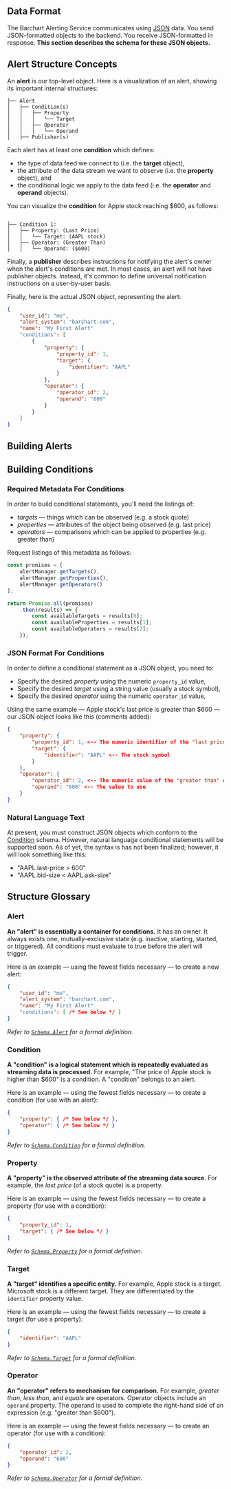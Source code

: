 ## Data Format

The Barchart Alerting Service communicates using [JSON](https://en.wikipedia.org/wiki/JSON) data. You send JSON-formatted objects to the backend. You receive JSON-formatted in response. **This section describes the schema for these JSON objects.**

## Alert Structure Concepts

An **alert** is our top-level object. Here is a visualization of an alert, showing its important internal structures:

```text
├── Alert
│   ├── Condition(s)
│   │   ├── Property
│   │   │   └── Target
│   │   ├── Operator
│   │   │   └── Operand
│   ├── Publisher(s)
```

Each alert has at least one **condition** which defines:

* the type of data feed we connect to (i.e. the **target** object),
* the attribute of the data stream we want to observe (i.e. the **property** object), and
* the conditional logic we apply to the data feed (i.e. the **operator** and **operand** objects).

You can visualize the **condition** for Apple stock reaching $600, as follows:

```text

├── Condition 1:
│   ├── Property: (Last Price)
│   │   └── Target: (AAPL stock)
│   ├── Operator: (Greater Than)
│   │   └── Operand: ($600)
```

Finally, a **publisher** describes instructions for notifying the alert's owner when the alert's conditions are met. In most cases, an alert will not have publisher objects. Instead, it's common to define universal notification instructions on a user-by-user basis.

Finally, here is the actual JSON object, representing the alert:

```json
{
	"user_id": "me",
	"alert_system": "barchart.com",
	"name": "My First Alert"
	"conditions": [
		{
			"property": {
				"property_id": 1,
				"target": {
					"identifier": "AAPL"
				}
			},
			"operator": {
				"operator_id": 2,
				"operand": "600"
			}
		}
	]
}
```

## Building Alerts

## Building Conditions

### Required Metadata For Conditions

In order to build conditional statements, you'll need the listings of:

* _targets_ — things which can be observed (e.g. a stock quote)
* _properties_ — attributes of the object being observed (e.g. last price)
* _operators_ — comparisons which can be applied to properties (e.g. greater than)

Request listings of this metadata as follows:

```js
const promises = [
	alertManager.getTargets(),
	alertManager.getProperties(),
	alertManager.getOperators()
];

return Promise.all(promises)
	.then(results) => {
		const availableTargets = results[0];
		const availableProperties = results[1];
		const availableOperators = results[2];
	});
```

### JSON Format For Conditions

In order to define a conditional statement as a JSON object, you need to:

* Specify the desired _property_ using the numeric ```property_id``` value,
* Specify the desired _target_ using a string value (usually a stock symbol),
* Specify the desired _operator_ using the numeric ```operator_id``` value,

Using the same example — Apple stock's last price is greater than $600 — our JSON object looks like this (comments added):

```json (psuedo)
{
	"property": {
		"property_id": 1, <-- The numeric identifier of the "last price" property (see metadata for properties)
		"target": {
			"identifier": "AAPL" <-- The stock symbol
		}
	},
	"operator": {
		"operator_id": 2, <-- The numeric value of the "greater than" operator (see metadata for operators)
		"operand": "600" <-- The value to use
	}
}
```

### Natural Language Text

At present, you must construct JSON objects which conform to the [Condition](/content/sdk/lib-data?id=schemacondition) schema. However, natural language conditional statements will be supported soon. As of yet, the syntax is has not been finalized; however, it will look something like this:

* "AAPL.last-price > 600"
* "AAPL.bid-size < AAPL.ask-size"

## Structure Glossary

### Alert

**An "alert" is essentially a container for conditions.** It has an owner. It always exists one, mutually-exclusive state (e.g. inactive, starting, started, or triggered). All conditions must evaluate to true before the alert will trigger.

Here is an example — using the fewest fields necessary — to create a new alert:

```json (psuedo)
{
	"user_id": "me",
	"alert_system": "barchart.com",
	"name": "My First Alert"
	"conditions": [ /* See below */ ]
}
```

_Refer to [```Schema.Alert```](/content/sdk/lib-data?id=schemaalert) for a formal definition._

### Condition

**A "condition" is a logical statement which is repeatedly evaluated as streaming data is processed.** For example, "The price of Apple stock is higher than $600" is a condition. A "condition" belongs to an alert.

Here is an example — using the fewest fields necessary — to create a condition (for use with an alert):

```json (psuedo)
{
	"property": { /* See below */ },
	"operator": { /* See below */ }
}
```

_Refer to [```Schema.Condition```](/content/sdk/lib-data?id=schemacondition) for a formal definition._

### Property

**A "property" is the observed attribute of the streaming data source**. For example, the _last price_ (of a stock quote) is a property.

Here is an example — using the fewest fields necessary — to create a property (for use with a condition):

```json (psuedo)
{
	"property_id": 1,
	"target": { /* See below */ }
}
```

_Refer to [```Schema.Property```](/content/sdk/lib-data?id=schemaproperty) for a formal definition._

### Target

**A "target" identifies a specific entity.** For example, Apple stock is a target. Microsoft stock is a different target. They are differentiated by the ```identifier``` property value.

Here is an example — using the fewest fields necessary — to create a target (for use a property):

```json
{
	"identifier": "AAPL"
}
```

_Refer to [```Schema.Target```](/content/sdk/lib-data?id=schematarget) for a formal definition._

### Operator

**An "operator" refers to mechanism for comparison.** For example, _greater than_, _less than_, and _equals_ are operators. Operator objects include an ```operand``` property. The operand is used to complete the right-hand side of an expression (e.g. "greater than $600").

Here is an example — using the fewest fields necessary — to create an operator (for use with a condition):

```json
{
	"operator_id": 2,
	"operand": "600"
}
```

_Refer to [```Schema.Operator```](/content/sdk/lib-data?id=schemaoperator) for a formal definition._


